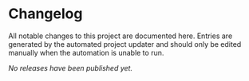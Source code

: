 # Changelog

All notable changes to this project are documented here. Entries are generated by the automated project updater and should only be edited manually when the automation is unable to run.

<!-- CHANGELOG:START -->
_No releases have been published yet._
<!-- CHANGELOG:END -->
